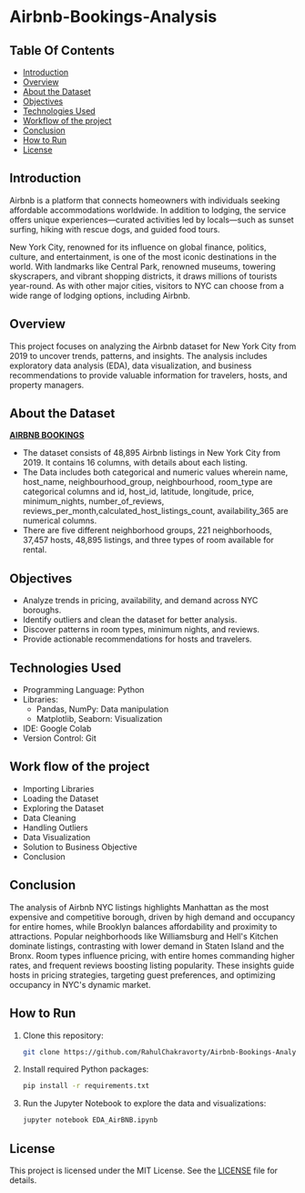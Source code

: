 # Airbnb-Bookings-Analysis

## Table Of Contents
- [Introduction](#Introduction)
- [Overview](#Overview)
- [About the Dataset](#About-the-Dataset)
- [Objectives](#Objectives)
- [Technologies Used](#Technologies-Used)
- [Workflow of the project](#Work-flow-of-the-project)
- [Conclusion](#Conclusion)
- [How to Run](#How-to-Run)
- [License](License)

## Introduction
Airbnb is a platform that connects homeowners with individuals seeking affordable accommodations worldwide. In addition to lodging, the service offers unique experiences—curated activities led by locals—such as sunset surfing, hiking with rescue dogs, and guided food tours.

New York City, renowned for its influence on global finance, politics, culture, and entertainment, is one of the most iconic destinations in the world. With landmarks like Central Park, renowned museums, towering skyscrapers, and vibrant shopping districts, it draws millions of tourists year-round. As with other major cities, visitors to NYC can choose from a wide range of lodging options, including Airbnb.

## Overview
This project focuses on analyzing the Airbnb dataset for New York City from 2019 to uncover trends, patterns, and insights. The analysis includes exploratory data analysis (EDA), data visualization, and business recommendations to provide valuable information for travelers, hosts, and property managers.

## About the Dataset
**[AIRBNB BOOKINGS](https://drive.google.com/file/d/1RQ1Cqk0BdknEbA55CUaNNXTwuM_iZUn2/view?usp=sharing)**

- The dataset consists of 48,895 Airbnb listings in New York City from 2019. It contains 16 columns, with details about each listing.
- The Data includes both categorical and numeric values wherein name, host_name, neighbourhood_group, neighbourhood, room_type are categorical columns and id, host_id, latitude, longitude, price, minimum_nights, number_of_reviews, reviews_per_month,calculated_host_listings_count, availability_365 are numerical columns.
- There are five different neighborhood groups, 221 neighborhoods, 37,457 hosts, 48,895 listings, and three types of room available for rental.

## Objectives
- Analyze trends in pricing, availability, and demand across NYC boroughs.
- Identify outliers and clean the dataset for better analysis.
- Discover patterns in room types, minimum nights, and reviews.
- Provide actionable recommendations for hosts and travelers.

## Technologies Used
- Programming Language: Python
- Libraries:
  - Pandas, NumPy: Data manipulation
  - Matplotlib, Seaborn: Visualization
- IDE: Google Colab
- Version Control: Git

## Work flow of the project
- Importing Libraries
- Loading the Dataset
- Exploring the Dataset
- Data Cleaning
- Handling Outliers
- Data Visualization
- Solution to Business Objective
- Conclusion

## Conclusion
The analysis of Airbnb NYC listings highlights Manhattan as the most expensive and competitive borough, driven by high demand and occupancy for entire homes, while Brooklyn balances affordability and proximity to attractions. Popular neighborhoods like Williamsburg and Hell's Kitchen dominate listings, contrasting with lower demand in Staten Island and the Bronx. Room types influence pricing, with entire homes commanding higher rates, and frequent reviews boosting listing popularity. These insights guide hosts in pricing strategies, targeting guest preferences, and optimizing occupancy in NYC's dynamic market.

## How to Run

1. Clone this repository:
   ```bash
   git clone https://github.com/RahulChakravorty/Airbnb-Bookings-Analysis.git
   ```  
2. Install required Python packages:
   ```bash
   pip install -r requirements.txt
   ```
3. Run the Jupyter Notebook to explore the data and visualizations:
   ```bash
   jupyter notebook EDA_AirBNB.ipynb
   ```

## License
This project is licensed under the MIT License. See the [LICENSE](https://github.com/RahulChakravorty/Airbnb-Bookings-Analysis/blob/main/LICENSE) file for details.

